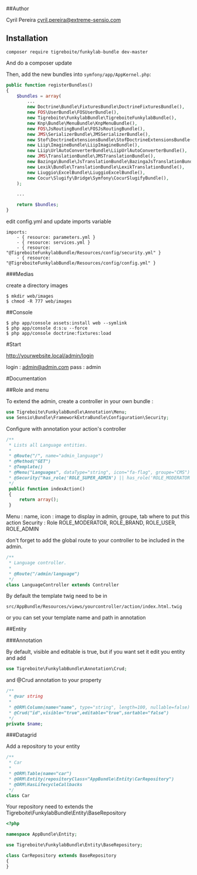 ##Author

Cyril Pereira <cyril.pereira@extreme-sensio.com>

## Installation

```
composer require tigreboite/funkylab-bundle dev-master
```

And do a composer update

Then, add the new bundles into `symfony/app/AppKernel.php`:

```php
public function registerBundles()
{
    $bundles = array(
        ...
        new Doctrine\Bundle\FixturesBundle\DoctrineFixturesBundle(),
        new FOS\UserBundle\FOSUserBundle(),
        new Tigreboite\FunkylabBundle\TigreboiteFunkylabBundle(),
        new Knp\Bundle\MenuBundle\KnpMenuBundle(),
        new FOS\JsRoutingBundle\FOSJsRoutingBundle(),
        new JMS\SerializerBundle\JMSSerializerBundle(),
        new Stof\DoctrineExtensionsBundle\StofDoctrineExtensionsBundle(),
        new Liip\ImagineBundle\LiipImagineBundle(),
        new Liip\UrlAutoConverterBundle\LiipUrlAutoConverterBundle(),
        new JMS\TranslationBundle\JMSTranslationBundle(),
        new Bazinga\Bundle\JsTranslationBundle\BazingaJsTranslationBundle(),
        new Lexik\Bundle\TranslationBundle\LexikTranslationBundle(),
        new Liuggio\ExcelBundle\LiuggioExcelBundle(),
        new Cocur\Slugify\Bridge\Symfony\CocurSlugifyBundle(),
    );

    ...

    return $bundles;
}
```

edit config.yml and update imports variable

```
imports:
    - { resource: parameters.yml }
    - { resource: services.yml }
    - { resource: "@TigreboiteFunkylabBundle/Resources/config/security.yml" }
    - { resource: "@TigreboiteFunkylabBundle/Resources/config/config.yml" }
```

###Medias

create a directory images

```
$ mkdir web/images
$ chmod -R 777 web/images
```

##Console

```
$ php app/console assets:install web --symlink
$ php app/console d:s:u --force
$ php app/console doctrine:fixtures:load
```

#Start

http://yourwebsite.local/admin/login

login : admin@admin.com
pass  : admin

#Documentation

##Role and menu

To extend the admin, create a controller in your own bundle :

```php
use Tigreboite\FunkylabBundle\Annotation\Menu;
use Sensio\Bundle\FrameworkExtraBundle\Configuration\Security;
```

Configure with annotation your action's controller  

```php
/**
 * Lists all Language entities.
 *
 * @Route("/", name="admin_language")
 * @Method("GET")
 * @Template()
 * @Menu("Languages", dataType="string", icon="fa-flag", groupe="CMS")
 * @Security("has_role('ROLE_SUPER_ADMIN') || has_role('ROLE_MODERATOR')")
 */
 public function indexAction()
 {
     return array();
 }
```

Menu : name, icon : image to display in admin, groupe, tab where to put this action
Security : Role ROLE_MODERATOR, ROLE_BRAND, ROLE_USER, ROLE_ADMIN

don't forget to add the global route to your controller to be included in the admin.

```php
/**
 * Language controller.
 *
 * @Route("/admin/language")
 */
class LanguageController extends Controller
```

By default the template twig need to be in

```
src/AppBundle/Resources/views/yourcontroller/action/index.html.twig
```

or you can set your template name and path in annotation

##Entity

###Annotation

By default, visible and editable is true, but if you want set it
edit you entity and add

```php
use Tigreboite\FunkylabBundle\Annotation\Crud;
```

and @Crud annotation to your property

```php
/**
 * @var string
 *
 * @ORM\Column(name="name", type="string", length=100, nullable=false)
 * @Crud("id",visible="true",editable="true",sortable="false")
 */
private $name;
```

###Datagrid

Add a repository to your entity

```php
/**
 * Car
 *
 * @ORM\Table(name="car")
 * @ORM\Entity(repositoryClass="AppBundle\Entity\CarRepository")
 * @ORM\HasLifecycleCallbacks
 */
class Car
```

Your repository need to extends the Tigreboite\FunkylabBundle\Entity\BaseRepository

```php
<?php

namespace AppBundle\Entity;

use Tigreboite\FunkylabBundle\Entity\BaseRepository;

class CarRepository extends BaseRepository
{
}
```


